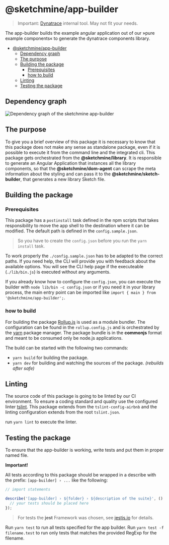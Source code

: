 # @sketchmine/app-builder

> Important: [Dynatrace](https://www.dynatrace.com/) internal tool. May not fit your needs.

The app-builder builds the example angular application out of our »pure example components« to generate the dynatrace components library.

- [@sketchmine/app-builder](#sketchmineapp-builder)
  - [Dependency graph](#dependency-graph)
  - [The purpose](#the-purpose)
  - [Building the package](#building-the-package)
    - [Prerequisites](#prerequisites)
    - [how to build](#how-to-build)
  - [Linting](#linting)
  - [Testing the package](#testing-the-package)

## Dependency graph

![Dependency graph of the sketchmine app-builder](https://dt-cdn.net/images/app-builder-3920-26893ebb1b.png)

## The purpose

To give you a brief overview of this package it is necessary to know that this package does not make any sense as standalone package, even if it is possible to execute it from the command line and the integrated cli. This package gets orchestrated from the **@sketchmine/library**. It is responsible to generate an Angular Application that instances all the library components, so that the **@sketchmine/dom-agent** can scrape the meta information about the styling and can pass it to the **@sketchmine/sketch-builder**, that generates a new library Sketch file.

## Building the package

### Prerequisites

This package has a `postinstall` task defined in the npm scripts that takes responsibility to move the app shell to the destination where it can be modified. The default path is defined in the `config.sample.json`.

> So you have to create the `config.json` before you run the `yarn install` task.

To work properly the `./config.sample.json` has to be adapted to the correct paths. If you need help, the CLI will provide you with feedback about the available options.
You will see the CLI help page if the executeable (`./lib/bin.js`) is executed without any arguments.

If you already know how to configure the `config.json`, you can execute the builder with `node lib/bin -c config.json` or if you need it in your library process, the main entry
point can be imported like `import { main } from '@sketchmine/app-builder';`.

### how to build

For building the package [Rollup.js](https://rollupjs.org/guide/en) is used as a module bundler. The configuration can be found in the `rollup.config.js` and is orchestrated by the [yarn](https://yarnpkg.com/en/) package manager.
The package bundle is in the **commonjs** format and meant to be consumed only be node.js applications.

The build can be started with the following two commands:

- `yarn build` for building the package.
- `yarn dev` for building and watching the sources of the package. *(rebuilds after safe)*

## Linting

The source code of this package is going to be linted by our CI environment. To ensure a coding standard and quality use the configured linter [tslint](https://palantir.github.io/tslint/). This package extends from the `tslint-config-airbnb` and the linting configuration extends from the root `tslint.json`.

run `yarn lint` to execute the linter.

## Testing the package

To ensure that the app-builder is working, write tests and put them in proper named file.

**Important!**

All tests according to this package should be wrapped in a describe with the prefix: `[app-builder] › ...` like the following:

```typescript
// import statements

describe('[app-builder] › ${folder} › ${description of the suite}', () => {
  // your tests should be placed here
});
```

> For tests the **jest** Framework was chosen, see [jestjs.io](https://jestjs.io/) for details.

Run `yarn test` to run all tests specified for the app builder. Run `yarn test -f filename.test` to run only tests that matches the provided RegExp for the filename.
